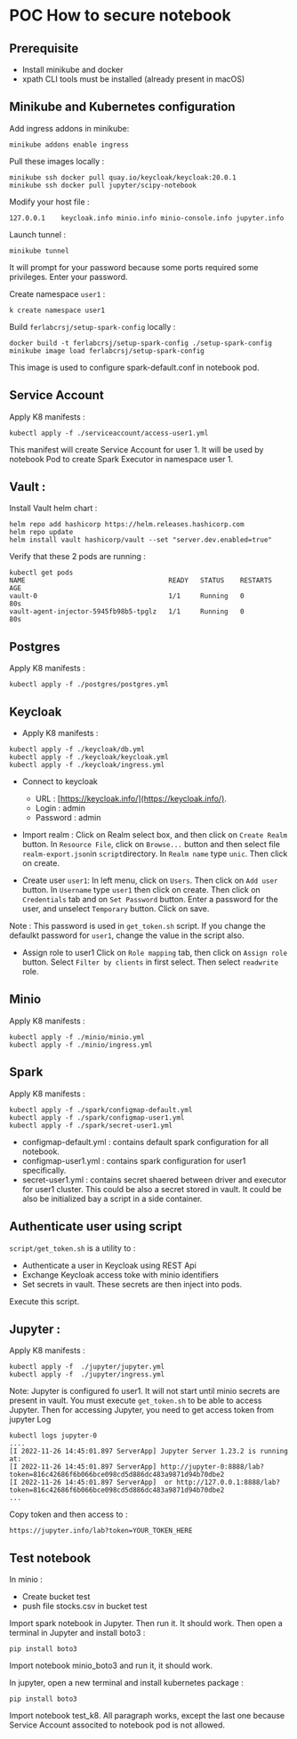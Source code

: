# POC How to secure notebook 

## Prerequisite 

- Install minikube and docker
- xpath CLI tools must be installed (already present in macOS)

## Minikube and Kubernetes configuration
Add ingress addons in minikube:
```
minikube addons enable ingress
```

Pull these images locally :
```
minikube ssh docker pull quay.io/keycloak/keycloak:20.0.1
minikube ssh docker pull jupyter/scipy-notebook
```

Modify your host file :
```
127.0.0.1    keycloak.info minio.info minio-console.info jupyter.info
```

Launch tunnel :
```
minikube tunnel
```
It will prompt for your password because some ports required some privileges. Enter your password.

Create namespace `user1` :
```
k create namespace user1 
```


Build `ferlabcrsj/setup-spark-config` locally : 
```
docker build -t ferlabcrsj/setup-spark-config ./setup-spark-config
minikube image load ferlabcrsj/setup-spark-config
```
This image is used to configure spark-default.conf in notebook pod.

## Service Account
Apply K8 manifests :
```
kubectl apply -f ./serviceaccount/access-user1.yml
```
This manifest will create Service Account for user 1. It will be used by notebook Pod to create Spark Executor in namespace user 1.

## Vault :
Install Vault helm chart :
```
helm repo add hashicorp https://helm.releases.hashicorp.com
helm repo update
helm install vault hashicorp/vault --set "server.dev.enabled=true"
```

Verify that these 2 pods are running :
```
kubectl get pods
NAME                                    READY   STATUS    RESTARTS   AGE
vault-0                                 1/1     Running   0          80s
vault-agent-injector-5945fb98b5-tpglz   1/1     Running   0          80s
```

## Postgres 
Apply K8 manifests :
```
kubectl apply -f ./postgres/postgres.yml
```

## Keycloak

- Apply K8 manifests :
```
kubectl apply -f ./keycloak/db.yml
kubectl apply -f ./keycloak/keycloak.yml
kubectl apply -f ./keycloak/ingress.yml 
```

- Connect to keycloak 
  - URL : [https://keycloak.info/](https://keycloak.info/).  
  - Login : admin
  - Password : admin

- Import realm :
Click on Realm select box, and then click on `Create Realm` button. In `Resource File`, click on `Browse...` button and then select file `realm-export.json`in `script`directory.
In `Realm name` type `unic`.
Then click on create.

- Create user `user1`:
In left menu, click on `Users`. Then click on `Add user` button. 
In `Username` type `user1` then click on create.
Then click on `Credentials` tab and on `Set Password` button. Enter a password for the user, and unselect `Temporary` button. Click on save.

 Note : This password is used in `get_token.sh` script. If you change the defaulkt password for `user1`, change the value in the script also.

- Assign role to user1
Click on `Role mapping` tab, then click on `Assign role` button. Select `Filter by clients` in first select. Then select `readwrite` role. 

## Minio

Apply K8 manifests :
```
kubectl apply -f ./minio/minio.yml
kubectl apply -f ./minio/ingress.yml 
```

## Spark

Apply K8 manifests :
```
kubectl apply -f ./spark/configmap-default.yml
kubectl apply -f ./spark/configmap-user1.yml
kubectl apply -f ./spark/secret-user1.yml
```
- configmap-default.yml : contains default spark configuration for all notebook. 
- configmap-user1.yml : contains spark configuration for user1 specifically.
- secret-user1.yml : contains secret shaered between driver and executor for user1 cluster. This could be also a secret stored in vault. It could be also be initialized bay a script in a side container. 

## Authenticate user using script

`script/get_token.sh` is a utility to :
- Authenticate a user in Keycloak using REST Api
- Exchange Keycloak access toke with minio identifiers
- Set secrets in vault. These secrets are then inject into pods.

Execute this script.

## Jupyter :

Apply K8 manifests :
```
kubectl apply -f  ./jupyter/jupyter.yml
kubectl apply -f  ./jupyter/ingress.yml
```

Note: Jupyter is configured fo user1. It will not start until minio secrets are present in vault. You must execute `get_token.sh` to be able to access Jupyter. 
Then for accessing Jupyter, you need to get access token from jupyter Log
```
kubectl logs jupyter-0
....
[I 2022-11-26 14:45:01.897 ServerApp] Jupyter Server 1.23.2 is running at:
[I 2022-11-26 14:45:01.897 ServerApp] http://jupyter-0:8888/lab?token=816c42686f6b066bce098cd5d886dc483a9871d94b70dbe2
[I 2022-11-26 14:45:01.897 ServerApp]  or http://127.0.0.1:8888/lab?token=816c42686f6b066bce098cd5d886dc483a9871d94b70dbe2
...
```
Copy token and then access to :
```
https://jupyter.info/lab?token=YOUR_TOKEN_HERE
```

## Test notebook
In minio : 
- Create bucket test
- push file stocks.csv in bucket test

Import spark notebook in Jupyter. Then run it. It should work.
Then open a terminal in Jupyter and install boto3 :
```
pip install boto3
```
Import notebook minio_boto3 and run it, it should work.

In jupyter, open a new terminal and install kubernetes package :
```
pip install boto3
```
Import notebook test_k8.
All paragraph works, except the last one because Service Account associted to notebook pod is not allowed.


